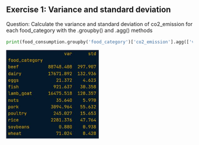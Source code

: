 ## Exercise 1: Variance and standard deviation

Question: Calculate the variance and standard deviation of co2_emission for each food_category with the .groupby() and .agg() methods 

```python
print(food_consumption.groupby('food_category')['co2_emission'].agg(['var','std']))
```

<left>
  <img src="ex1.JPG" width="250">
</left>
